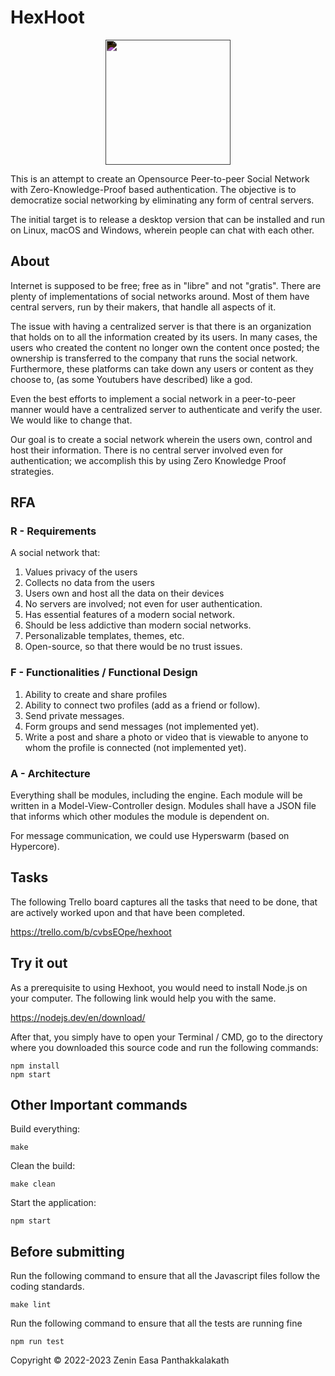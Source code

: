 # HexHoot
<style>
@media (prefers-color-scheme: light) {
    img {
        max-width:100%;
        background:inherit;
        filter:invert(1);
    }
}
@media (prefers-color-scheme: dark) {
    img {
        max-width:100%;
        background:inherit;
        filter:invert(0);
    }
}
</style>
<p align="center">
    <a href="//hexhoot.com"><img src="./modules/ImagePack/images/icon.svg" width="200" height="200"></a>
</p>

This is an attempt to create an Opensource Peer-to-peer Social Network with Zero-Knowledge-Proof based authentication. The objective is to democratize social networking by eliminating any form of central servers.

The initial target is to release a desktop version that can be installed and run on Linux, macOS and Windows, wherein people can chat with each other.


## About

Internet is supposed to be free; free as in "libre" and not "gratis". There are plenty of implementations of social networks around. Most of them have central servers, run by their makers, that handle all aspects of it.

The issue with having a centralized server is that there is an organization that holds on to all the information created by its users. In many cases, the users who created the content no longer own the content once posted; the ownership is transferred to the company that runs the social network. Furthermore, these platforms can take down any users or content as they choose to, (as some Youtubers have described) like a god.

Even the best efforts to implement a social network in a peer-to-peer manner would have a centralized server to authenticate and verify the user. We would like to change that.

Our goal is to create a social network wherein the users own, control and host their information. There is no central server involved even for authentication; we accomplish this by using Zero Knowledge Proof strategies.


## RFA

### R - Requirements

A social network that:

1. Values privacy of the users
2. Collects no data from the users
3. Users own and host all the data on their devices
4. No servers are involved; not even for user authentication.
5. Has essential features of a modern social network.
6. Should be less addictive than modern social networks.
7. Personalizable templates, themes, etc.
8. Open-source, so that there would be no trust issues.

### F - Functionalities / Functional Design

1. Ability to create and share profiles
2. Ability to connect two profiles (add as a friend or follow).
3. Send private messages.
4. Form groups and send messages (not implemented yet).
5. Write a post and share a photo or video that is viewable to anyone to whom the profile is connected (not implemented yet).

### A - Architecture

Everything shall be modules, including the engine. Each module will be written in a Model-View-Controller design. Modules shall have a JSON file that informs which other modules the module is dependent on.

For message communication, we could use Hyperswarm (based on Hypercore).

## Tasks

The following Trello board captures all the tasks that need to be done, that are actively worked upon and that have been completed.

https://trello.com/b/cvbsEOpe/hexhoot

## Try it out

As a prerequisite to using Hexhoot, you would need to install Node.js on your computer. The following link would help you with the same.

https://nodejs.dev/en/download/

After that, you simply have to open your Terminal / CMD, go to the directory where you downloaded this source code and run the following commands:

```
npm install
npm start
```

## Other Important commands

Build everything:

```
make
```


Clean the build:

```
make clean
```


Start the application:

```
npm start
```

## Before submitting

Run the following command to ensure that all the Javascript files follow the coding standards.

```
make lint
```

Run the following command to ensure that all the tests are running fine

```
npm run test
```

Copyright &copy; 2022-2023 Zenin Easa Panthakkalakath
